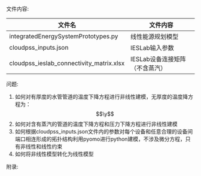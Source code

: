 文件内容:

|  文件名                                  |  文件内容                      |
|------------------------------------------|-------------------------------|
| integratedEnergySystemPrototypes.py      | 线性能源规划模型               |
| cloudpss_inputs.json                     |  IESLab输入参数               |
| cloudpss_ieslab_connectivity_matrix.xlsx | IESLab设备连接矩阵（不含蒸汽） |

问题:

1. 如何对有厚度的水管管道的温度下降方程进行非线性建模，无厚度的温度降方程为：$$\y$$
2. 如何对含有蒸汽的管道的温度下降方程和压力下降方程进行非线性建模
3. 如何根据cloudpss_inputs.json文件内的参数对每个设备和任意合理的设备间端口相连形成的拓扑结构利用pyomo进行python建模，不涉及微分方程，只有非线性和线性约束
4. 如何将非线性模型转化为线性模型

附录:

